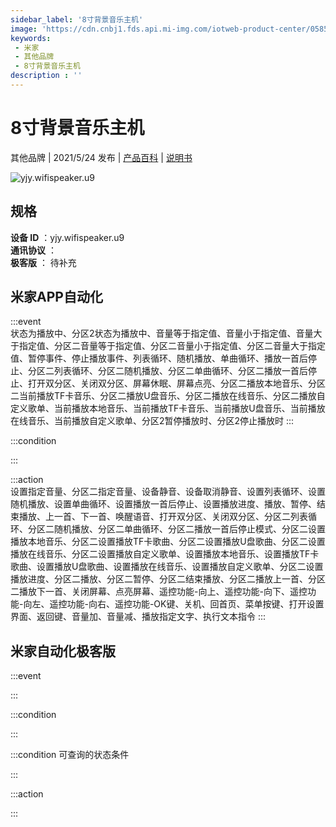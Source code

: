 ```yaml
---
sidebar_label: '8寸背景音乐主机'
image: 'https://cdn.cnbj1.fds.api.mi-img.com/iotweb-product-center/0585866ff252a18626ccaf3deb37e4f9_透明168.png?GalaxyAccessKeyId=AKVGLQWBOVIRQ3XLEW&Expires=9223372036854775807&Signature=znA75qkSKvUZws87sBOu72IL8Rg='
keywords: 
 - 米家
 - 其他品牌
 - 8寸背景音乐主机
description : ''
---
```

# 8寸背景音乐主机

其他品牌 | 2021/5/24 发布 | [产品百科](https://home.mi.com/webapp/content/baike/product/index.html?model=yjy.wifispeaker.u9/) | [说明书](https://home.mi.com/views/introduction.html?model=yjy.wifispeaker.u9&region=cn)

![yjy.wifispeaker.u9](https://cdn.cnbj1.fds.api.mi-img.com/iotweb-product-center/0585866ff252a18626ccaf3deb37e4f9_透明168.png?GalaxyAccessKeyId=AKVGLQWBOVIRQ3XLEW&Expires=9223372036854775807&Signature=znA75qkSKvUZws87sBOu72IL8Rg=)

## 规格  
> 
**设备 ID** ：yjy.wifispeaker.u9  
**通讯协议** ：  
**极客版**  ： 待补充 


## 米家APP自动化  

:::event  
状态为播放中、分区2状态为播放中、音量等于指定值、音量小于指定值、音量大于指定值、分区二音量等于指定值、分区二音量小于指定值、分区二音量大于指定值、暂停事件、停止播放事件、列表循环、随机播放、单曲循环、播放一首后停止、分区二列表循环、分区二随机播放、分区二单曲循环、分区二播放一首后停止、打开双分区、关闭双分区、屏幕休眠、屏幕点亮、分区二播放本地音乐、分区二当前播放TF卡音乐、分区二播放U盘音乐、分区二播放在线音乐、分区二播放自定义歌单、当前播放本地音乐、当前播放TF卡音乐、当前播放U盘音乐、当前播放在线音乐、当前播放自定义歌单、分区2暂停播放时、分区2停止播放时
:::

:::condition  

:::

:::action   
设置指定音量、分区二指定音量、设备静音、设备取消静音、设置列表循环、设置随机播放、设置单曲循环、设置播放一首后停止、设置播放进度、播放、暂停、结束播放、上一首、下一首、唤醒语音、打开双分区、关闭双分区、分区二列表循环、分区二随机播放、分区二单曲循环、分区二播放一首后停止模式、分区二设置播放本地音乐、分区二设置播放TF卡歌曲、分区二设置播放U盘歌曲、分区二设置播放在线音乐、分区二设置播放自定义歌单、设置播放本地音乐、设置播放TF卡歌曲、设置播放U盘歌曲、设置播放在线音乐、设置播放自定义歌单、分区二设置播放进度、分区二播放、分区二暂停、分区二结束播放、分区二播放上一首、分区二播放下一首、关闭屏幕、点亮屏幕、遥控功能-向上、遥控功能-向下、遥控功能-向左、遥控功能-向右、遥控功能-OK键、关机、回首页、菜单按键、打开设置界面、返回键、音量加、音量减、播放指定文字、执行文本指令
:::

## 米家自动化极客版  

:::event  

:::

:::condition  

:::

:::condition 可查询的状态条件  

:::

:::action  

:::

        
